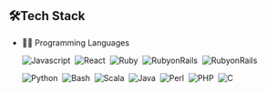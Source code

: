 ## 🛠️Tech Stack
- 👩‍💻 Programming Languages
  
    ![Javascript](https://img.shields.io/badge/javascript-blue?logo=javascript)&nbsp;
    ![React](https://img.shields.io/badge/React-red?logo=React)&nbsp;
    ![Ruby](https://img.shields.io/badge/-Ruby-blue?style=flat&logo=Ruby)&nbsp;
    ![RubyonRails](https://img.shields.io/badge/logo-react-05122A?style=flat&logo=RubyonRails)&nbsp;
    ![RubyonRails](https://img.shields.io/badge/-RubyonRails-red?style=flat&logo=RubyonRails)&nbsp;
    
    ![Python](https://img.shields.io/badge/-Python-05122A?style=flat&logo=python)&nbsp;
    ![Bash](https://img.shields.io/badge/-Shell_Script-05122A?style=flat&logo=gnu-bash)&nbsp;
    ![Scala](https://img.shields.io/badge/-Scala-05122A?style=flat&logo=Scala&logoColor=DC143C)&nbsp;
    ![Java](https://img.shields.io/badge/-Java-05122A?style=flat&logo=Java&logoColor)&nbsp;
    ![Perl](https://img.shields.io/badge/-Perl-05122A?style=flat&logo=Perl&logoColor=FFA518)&nbsp;
    ![PHP](https://img.shields.io/badge/-PHP-05122A?style=flat&logo=php)&nbsp;
    ![C](https://img.shields.io/badge/-C%23%20-05122A?style=flat&logo=c-sharp)&nbsp;

    